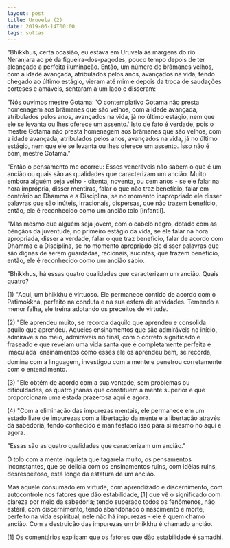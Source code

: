 ```yaml
---
layout: post
title: Uruvela (2)
date: 2019-06-14T00:00
tags: suttas
---
```

"Bhikkhus, certa ocasião, eu estava em Uruvela às margens do rio Neranjara ao pé da figueira-dos-pagodes, pouco tempo depois de ter alcançado a perfeita iluminação. Então, um número de brâmanes velhos, com a idade avançada, atribulados pelos anos, avançados na vida, tendo chegado ao último estágio, vieram até mim e depois da troca de saudações corteses e amáveis, sentaram a um lado e disseram:

"Nós ouvimos mestre Gotama: 'O contemplativo Gotama não presta homenagem aos brâmanes que são velhos, com a idade avançada, atribulados pelos anos, avançados na vida, já no último estágio, nem que ele se levanta ou lhes oferece um assento.' Isto de fato é verdade, pois o mestre Gotama não presta homenagem aos brâmanes que são velhos, com a idade avançada, atribulados pelos anos, avançados na vida, já no último estágio, nem que ele se levanta ou lhes oferece um assento. Isso não é bom, mestre Gotama."

"Então o pensamento me ocorreu: Esses veneráveis não sabem o que é um ancião ou quais são as qualidades que caracterizam um ancião. Muito embora alguém seja velho - oitenta, noventa, ou cem anos - se ele falar na hora imprópria, disser mentiras, falar o que não traz benefício, falar em contrário ao Dhamma e a Disciplina, se no momento inapropriado ele disser palavras que são inúteis, irracionais, dispersas, que não trazem benefício, então, ele é reconhecido como um ancião tolo [infantil].

"Mas mesmo que alguém seja jovem, com o cabelo negro, dotado com as bênçãos da juventude, no primeiro estágio da vida, se ele falar na hora apropriada, disser a verdade, falar o que traz benefício, falar de acordo com Dhamma e a Disciplina, se no momento apropriado ele disser palavras que são dignas de serem guardadas, racionais, sucintas, que trazem benefício, então, ele é reconhecido como um ancião sábio.

"Bhikkhus, há essas quatro qualidades que caracterizam um ancião. Quais quatro?

(1) "Aqui, um bhikkhu é virtuoso. Ele permanece contido de acordo com o Patimokkha, perfeito na conduta e na sua esfera de atividades. Temendo a menor falha, ele treina adotando os preceitos de virtude.

(2) "Ele aprendeu muito, se recorda daquilo que aprendeu e consolida aquilo que aprendeu. Aqueles ensinamentos que são admiráveis no início, admiráveis no meio, admiráveis no final, com o correto significado e fraseado e que revelam uma vida santa que é completamente perfeita e imaculada  ensinamentos como esses ele os aprendeu bem, se recorda, domina com a linguagem, investigou com a mente e penetrou corretamente com o entendimento.

(3) "Ele obtém de acordo com a sua vontade, sem problemas ou dificuldades, os quatro jhanas que constituem a mente superior e que proporcionam uma estada prazerosa aqui e agora.

(4) "Com a eliminação das impurezas mentais, ele permanece em um estado livre de impurezas com a libertação da mente e a libertação através da sabedoria, tendo conhecido e manifestado isso para si mesmo no aqui e agora.

"Essas são as quatro qualidades que caracterizam um ancião."

O tolo com a mente inquieta que tagarela muito, os pensamentos inconstantes, que se delicia com os ensinamentos ruins, com idéias ruins, desrespeitoso, está longe da estatura de um ancião.

Mas aquele consumado em virtude, com aprendizado e discernimento, com autocontrole nos fatores que dão estabilidade, [1] que vê o significado com clareza por meio da sabedoria; tendo superado todos os fenômenos, não estéril, com discernimento, tendo abandonado o nascimento e morte, perfeito na vida espiritual, nele não há impurezas - ele é quem chamo ancião. Com a destruição das impurezas um bhikkhu é chamado ancião.

[1] Os comentários explicam que os fatores que dão estabilidade é samadhi.

